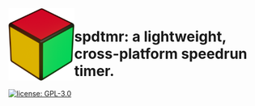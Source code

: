 
<img src="/.github/3dicon.png" width=130px align=left>

# spdtmr: a lightweight, cross-platform speedrun timer.

[![license: GPL-3.0](https://img.shields.io/github/license/jabenuk/spdtmr?label=Licence)](/LICENSE)
